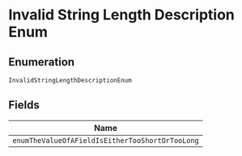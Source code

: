 
# Invalid String Length Description Enum

## Enumeration

`InvalidStringLengthDescriptionEnum`

## Fields

| Name |
|  --- |
| `enumTheValueOfAFieldIsEitherTooShortOrTooLong` |

